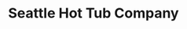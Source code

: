 ---
title: "Seattle Hot Tub Company"
url: /kirkland/seattle-hot-tub-company/
shop: swimming pool
---